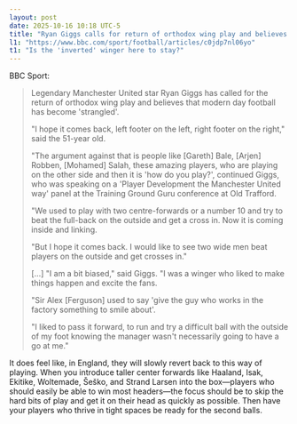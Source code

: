 ```yaml
---
layout: post
date: 2025-10-16 10:18 UTC-5
title: "Ryan Giggs calls for return of orthodox wing play and believes football has become 'strangled'"
l1: "https://www.bbc.com/sport/football/articles/c0jdp7nl06yo"
t1: "Is the 'inverted' winger here to stay?"
---
```


BBC Sport:

> Legendary Manchester United star Ryan Giggs has called for the return of orthodox wing play and believes that modern day football has become 'strangled'.
> 
> "I hope it comes back, left footer on the left, right footer on the right," said the 51-year old.
> 
> "The argument against that is people like [Gareth] Bale, [Arjen] Robben, [Mohamed] Salah, these amazing players, who are playing on the other side and then it is 'how do you play?', continued Giggs, who was speaking on a 'Player Development the Manchester United way' panel at the Training Ground Guru conference at Old Trafford.
> 
> "We used to play with two centre-forwards or a number 10 and try to beat the full-back on the outside and get a cross in. Now it is coming inside and linking.
> 
> "But I hope it comes back. I would like to see two wide men beat players on the outside and get crosses in."
> 
> [...] "I am a bit biased," said Giggs. "I was a winger who liked to make things happen and excite the fans.
> 
> "Sir Alex [Ferguson] used to say 'give the guy who works in the factory something to smile about'.
> 
> "I liked to pass it forward, to run and try a difficult ball with the outside of my foot knowing the manager wasn't necessarily going to have a go at me."

It does feel like, in England, they will slowly revert back to this way of playing. When you introduce taller center forwards like Haaland, Isak, Ekitike, Woltemade, Šeško, and Strand Larsen into the box—players who should easily be able to win most headers—the focus should be to skip the hard bits of play and get it on their head as quickly as possible. Then have your players who thrive in tight spaces be ready for the second balls.
